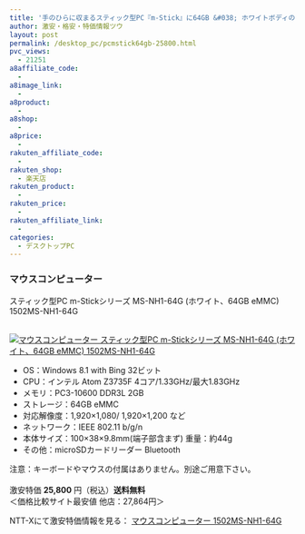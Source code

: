 ```yaml
---
title: '手のひらに収まるスティック型PC『m-Stick』に64GB &#038; ホワイトボディのNew モデルが登場！ 激安特価25,800円！送料無料！'
author: 激安・格安・特価情報ツウ
layout: post
permalink: /desktop_pc/pcmstick64gb-25800.html
pvc_views:
  - 21251
a8affiliate_code:
  - 
a8image_link:
  - 
a8product:
  - 
a8shop:
  - 
a8price:
  - 
rakuten_affiliate_code:
  - 
rakuten_shop:
  - 楽天店
rakuten_product:
  - 
rakuten_price:
  - 
rakuten_affiliate_link:
  - 
categories:
  - デスクトップPC
---
```

### マウスコンピューター  
スティック型PC m-Stickシリーズ MS-NH1-64G (ホワイト、64GB eMMC) 1502MS-NH1-64G

<div class="img-bg2 img_L">
  <a href="http://px.a8.net/svt/ejp?a8mat=ZYP6S+8IMA3E+S1Q+BWGDT&#038;a8ejpredirect=http://nttxstore.jp/_II_M714958498" target="_blank"><br /> <img border="0" alt="マウスコンピューター スティック型PC m-Stickシリーズ MS-NH1-64G (ホワイト、64GB eMMC) 1502MS-NH1-64G" src="http://i2.wp.com/image.nttxstore.jp/l2_images/M/M7/M714958498.jpg?w=120" data-recalc-dims="1" /></a>
</div>

<!--more-->

  * OS：Windows 8.1 with Bing 32ビット
  * CPU：インテル Atom Z3735F 4コア/1.33GHz/最大1.83GHz
  * メモリ：PC3-10600 DDR3L 2GB
  * ストレージ：64GB eMMC
  * 対応解像度：1,920×1,080/ 1,920×1,200 など
  * ネットワーク：IEEE 802.11 b/g/n
  * 本体サイズ：100×38×9.8mm(端子部含まず) 重量：約44g
  * その他：microSDカードリーダー Bluetooth

注意：キーボードやマウスの付属はありません。別途ご用意下さい。  
<br clear="all" />激安特価 <span class="tokka-price"><strong>25,800</strong></span> 円（税込）**送料無料**  
＜価格比較サイト最安値 他店：27,864円＞  
  
NTT-Xにて激安特価情報を見る： <span class="fs150p"><a href="http://px.a8.net/svt/ejp?a8mat=ZYP6S+8IMA3E+S1Q+BWGDT&#038;a8ejpredirect=http://nttxstore.jp/_II_M714958498" target="_blank">マウスコンピューター 1502MS-NH1-64G</a></span>
